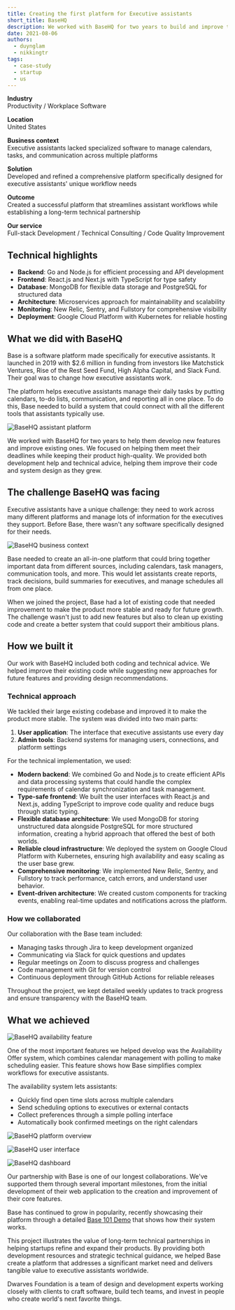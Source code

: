 ```yaml
---
title: Creating the first platform for Executive assistants
short_title: BaseHQ
description: We worked with BaseHQ for two years to build and improve their software for executive assistants, helping them create new features and make their system faster and more reliable.
date: 2021-08-06
authors:
  - duynglam
  - nikkingtr
tags:
  - case-study
  - startup
  - us
---
```


**Industry**\
Productivity / Workplace Software

**Location**\
United States

**Business context**\
Executive assistants lacked specialized software to manage calendars, tasks, and communication across multiple platforms

**Solution**\
Developed and refined a comprehensive platform specifically designed for executive assistants' unique workflow needs

**Outcome**\
Created a successful platform that streamlines assistant workflows while establishing a long-term technical partnership

**Our service**\
Full-stack Development / Technical Consulting / Code Quality Improvement

## Technical highlights

- **Backend**: Go and Node.js for efficient processing and API development
- **Frontend**: React.js and Next.js with TypeScript for type safety
- **Database**: MongoDB for flexible data storage and PostgreSQL for structured data
- **Architecture**: Microservices approach for maintainability and scalability
- **Monitoring**: New Relic, Sentry, and Fullstory for comprehensive visibility
- **Deployment**: Google Cloud Platform with Kubernetes for reliable hosting

## What we did with BaseHQ

Base is a software platform made specifically for executive assistants. It launched in 2019 with $2.6 million in funding from investors like Matchstick Ventures, Rise of the Rest Seed Fund, High Alpha Capital, and Slack Fund. Their goal was to change how executive assistants work.

The platform helps executive assistants manage their daily tasks by putting calendars, to-do lists, communication, and reporting all in one place. To do this, Base needed to build a system that could connect with all the different tools that assistants typically use.

![BaseHQ assistant platform](assets/basehq-main.webp)

We worked with BaseHQ for two years to help them develop new features and improve existing ones. We focused on helping them meet their deadlines while keeping their product high-quality. We provided both development help and technical advice, helping them improve their code and system design as they grew.

## The challenge BaseHQ was facing

Executive assistants have a unique challenge: they need to work across many different platforms and manage lots of information for the executives they support. Before Base, there wasn't any software specifically designed for their needs.

![BaseHQ business context](assets/basehq-context.webp)

Base needed to create an all-in-one platform that could bring together important data from different sources, including calendars, task managers, communication tools, and more. This would let assistants create reports, track decisions, build summaries for executives, and manage schedules all from one place.

When we joined the project, Base had a lot of existing code that needed improvement to make the product more stable and ready for future growth. The challenge wasn't just to add new features but also to clean up existing code and create a better system that could support their ambitious plans.

## How we built it

Our work with BaseHQ included both coding and technical advice. We helped improve their existing code while suggesting new approaches for future features and providing design recommendations.

### Technical approach

We tackled their large existing codebase and improved it to make the product more stable. The system was divided into two main parts:

1. **User application**: The interface that executive assistants use every day
2. **Admin tools**: Backend systems for managing users, connections, and platform settings

For the technical implementation, we used:

- **Modern backend**: We combined Go and Node.js to create efficient APIs and data processing systems that could handle the complex requirements of calendar synchronization and task management.
- **Type-safe frontend**: We built the user interfaces with React.js and Next.js, adding TypeScript to improve code quality and reduce bugs through static typing.
- **Flexible database architecture**: We used MongoDB for storing unstructured data alongside PostgreSQL for more structured information, creating a hybrid approach that offered the best of both worlds.
- **Reliable cloud infrastructure**: We deployed the system on Google Cloud Platform with Kubernetes, ensuring high availability and easy scaling as the user base grew.
- **Comprehensive monitoring**: We implemented New Relic, Sentry, and Fullstory to track performance, catch errors, and understand user behavior.
- **Event-driven architecture**: We created custom components for tracking events, enabling real-time updates and notifications across the platform.

### How we collaborated

Our collaboration with the Base team included:

- Managing tasks through Jira to keep development organized
- Communicating via Slack for quick questions and updates
- Regular meetings on Zoom to discuss progress and challenges
- Code management with Git for version control
- Continuous deployment through GitHub Actions for reliable releases

Throughout the project, we kept detailed weekly updates to track progress and ensure transparency with the BaseHQ team.

## What we achieved

![BaseHQ availability feature](assets/basehq-feature.webp)

One of the most important features we helped develop was the Availability Offer system, which combines calendar management with polling to make scheduling easier. This feature shows how Base simplifies complex workflows for executive assistants.

The availability system lets assistants:

- Quickly find open time slots across multiple calendars
- Send scheduling options to executives or external contacts
- Collect preferences through a simple polling interface
- Automatically book confirmed meetings on the right calendars

![BaseHQ platform overview](assets/basehq-result1.webp)

![BaseHQ user interface](assets/basehq-result2.webp)

![BaseHQ dashboard](assets/basehq-result3.webp)

Our partnership with Base is one of our longest collaborations. We've supported them through several important milestones, from the initial development of their web application to the creation and improvement of their core features.

Base has continued to grow in popularity, recently showcasing their platform through a detailed [Base 101 Demo](https://www.linkedin.com/posts/basehq_base-101-demo-get-back-to-the-base-ics-activity-6800435873860120576-G7ZI) that shows how their system works.

This project illustrates the value of long-term technical partnerships in helping startups refine and expand their products. By providing both development resources and strategic technical guidance, we helped Base create a platform that addresses a significant market need and delivers tangible value to executive assistants worldwide.

Dwarves Foundation is a team of design and development experts working closely with clients to craft software, build tech teams, and invest in people who create world's next favorite things.
